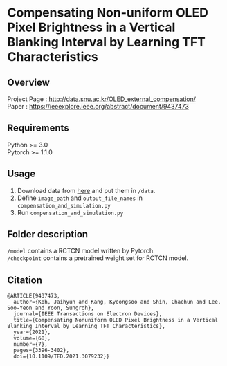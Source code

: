 # Compensating Non-uniform OLED Pixel Brightness in a Vertical Blanking Interval by Learning TFT Characteristics

## Overview
Project Page : http://data.snu.ac.kr/OLED_external_compensation/ <br>
Paper : https://ieeexplore.ieee.org/abstract/document/9437473

## Requirements
Python >= 3.0 <br>
Pytorch >= 1.1.0

## Usage
1. Download data from [here](https://drive.google.com/file/d/17Pr7rX17_iRrGtgGMpMid5WeGJwIyVhS/view?usp=sharing) and put them in ```/data```.
2. Define ```image_path``` and ```output_file_names``` in ```compensation_and_simulation.py```
3. Run ```compensation_and_simulation.py```

## Folder description
```/model``` contains a RCTCN model written by Pytorch.  
```/checkpoint``` contains a pretrained weight set for RCTCN model.

## Citation
```
@ARTICLE{9437473,
  author={Koh, Jaihyun and Kang, Kyeongsoo and Shin, Chaehun and Lee, Soo-Yeon and Yoon, Sungroh},
  journal={IEEE Transactions on Electron Devices}, 
  title={Compensating Nonuniform OLED Pixel Brightness in a Vertical Blanking Interval by Learning TFT Characteristics}, 
  year={2021},
  volume={68},
  number={7},
  pages={3396-3402},
  doi={10.1109/TED.2021.3079232}}
```
